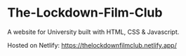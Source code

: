 # The-Lockdown-Film-Club
A website for University built with HTML, CSS &amp; Javascript.


Hosted on Netlify:
https://thelockdownfilmclub.netlify.app/
